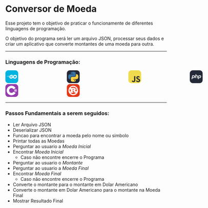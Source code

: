 # Conversor de Moeda

Esse projeto tem o objetivo de praticar o funcionamente de diferentes
linguagens de programação.

O objetivo do programa será ler um arquivo JSON, processar seus dados e
criar um aplicativo que converte montantes de uma moeda para outra.

---

### Linguagens de Programação:

<div style="width:100vw; display:grid; grid-template-columns: repeat(5,1fr);">

<a href="https://github.com/DestinyFrog/Conversor-de-Moedas-por-JSON/tree/main/go/index.go">
	<img height="40" alt="GoLang logo" src="https://raw.githubusercontent.com/tandpfun/skill-icons/main/icons/GoLang.svg"/>
</a>

<a href="https://github.com/DestinyFrog/Conversor-de-Moedas-por-JSON/tree/main/python/index.py">
	<img height="40" alt="Python logo" src="https://raw.githubusercontent.com/tandpfun/skill-icons/main/icons/Python-Dark.svg"/>
</a>

<a href="https://github.com/DestinyFrog/Conversor-de-Moedas-por-JSON/tree/main/node/index.js">
	<img height="40" alt="JavaScript logo" src="https://raw.githubusercontent.com/tandpfun/skill-icons/main/icons/JavaScript.svg"/>
</a>

<a href="https://github.com/DestinyFrog/Conversor-de-Moedas-por-JSON/tree/main/php/index.php">
	<img height="40" alt="php logo" src="https://raw.githubusercontent.com/tandpfun/skill-icons/main/icons/PHP-Dark.svg"/>
</a>

<a href="https://github.com/DestinyFrog/Conversor-de-Moedas-por-JSON/tree/main/ruby/index.rb">
	<img height="40" alt="Ruby logo" src="https://raw.githubusercontent.com/tandpfun/skill-icons/main/icons/Ruby.svg"/>
</a>

<a href="https://github.com/DestinyFrog/Conversor-de-Moedas-por-JSON/tree/main/csharp">
	<img height="40" alt="CSharp logo" src="https://raw.githubusercontent.com/tandpfun/skill-icons/main/icons/CS.svg"/>
</a>

<a href="https://github.com/DestinyFrog/Conversor-de-Moedas-por-JSON/tree/main/rust/src/main.rs">
	<img height="40" alt="CSharp logo" src="https://raw.githubusercontent.com/tandpfun/skill-icons/main/icons/Rust.svg"/>
</a>

</div>

---

### Passos Fundamentais a serem seguidos:
- Ler Arquivo JSON
- Deserializar JSON
- Funcao para encontrar a moeda pelo nome ou simbolo
- Printar todas as Moedas
- Perguntar ao usuario a *Moeda Inicial*
- Encontrar *Moeda Inicial*
	- Caso não encontre encerre o Programa
- Perguntar ao usuario o *Montante*
- Perguntar ao usuario a *Moeda Final*
- Encontrar *Moeda Final*
	- Caso não encontre encerre o Programa
- Converte o montante para o montante em Dolar Americano
- Converte o montante em Dolar Americano para o montante na Moeda Final
- Mostrar Resultado Final